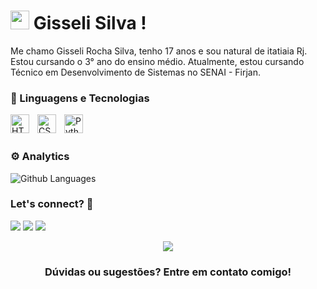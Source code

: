 <h1><img src="https://emojis.slackmojis.com/emojis/images/1587134085/8661/fast_meow_party.gif?1587134085" width="30"/> Gisseli Silva ! </h1>

Me chamo Gisseli Rocha Silva, tenho 17 anos e sou natural de itatiaia Rj. Estou cursando o 3° ano do ensino médio. Atualmente, estou cursando Técnico em Desenvolvimento de Sistemas no SENAI - Firjan. 

### 🤖 Linguagens e Tecnologias

<img 
    align="left" 
    alt="HTML"
    title="HTML" 
    width="30px" 
    style="padding-right: 10px;" 
    src="https://cdn.jsdelivr.net/gh/devicons/devicon@latest/icons/html5/html5-original.svg" 
/>
<img 
    align="left" 
    alt="CSS" 
    title="CSS"
    width="30px" 
    style="padding-right: 10px;" 
    src="https://cdn.jsdelivr.net/gh/devicons/devicon@latest/icons/css3/css3-original.svg" 
/>
<img 
    align="left" 
    alt="Python" 
    title="Python"
    width="30px" 
    style="padding-right: 10px;" 
    src="https://cdn.jsdelivr.net/gh/devicons/devicon@latest/icons/python/python-original.svg" 
/>
<br></br>
### ⚙️ Analytics 
![Github Languages](https://github-readme-stats.vercel.app/api/top-langs/?username=GisseliSilva&layout=compact&count_private=true)

### Let's connect? 🤝 
 
<a href="https://www.linkedin.com/in/gisseli-rocha-b232bb362?utm_source=share&utm_campaign=share_via&utm_content=profile&utm_medium=ios_app/"><img src="https://img.shields.io/badge/LinkedIn-0077B5?style=for-the-badge&logo=linkedin&logoColor=white"/></a>
<a href="https://www.instagram.com/giih__zz/"><img src="https://img.shields.io/badge/Instagram-E4405F?style=for-the-badge&logo=instagram&logoColor=white"/></a>
<a href="mailto:rochagisseli83@gmail.com"><img src="https://img.shields.io/badge/Gmail-D14836?style=for-the-badge&logo=gmail&logoColor=white"/></a>

<p align="center"><img src="https://emojis.slackmojis.com/emojis/images/1450319445/46/question.gif?1450319445"/></p>  <h3 align="center">Dúvidas ou sugestões? Entre em contato comigo! </h3></p>
